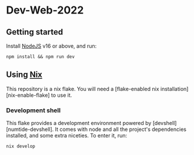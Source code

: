 # Dev-Web-2022

## Getting started

Install [NodeJS][nodejs-download] v16 or above, and run:

```
npm install && npm run dev
```

## Using [Nix](nixos.org)

This repository is a nix flake. You will need a
[flake-enabled nix installation][nix-enable-flake] to use it.

### Development shell

This flake provides a development environment powered by
[devshell][numtide-devshell]. It comes with node and all the project's
dependencies installed, and some extra niceties. To enter it, run:

```
nix develop
```

[nodejs-download]: https://nodejs.org/en/download/

